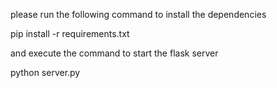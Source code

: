 please run the following command to install the dependencies

pip install -r requirements.txt

and execute the command to start the flask server

python server.py

